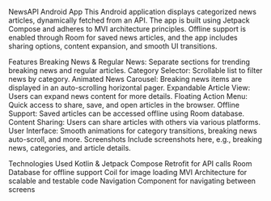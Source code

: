 NewsAPI Android App
This Android application displays categorized news articles, dynamically fetched from an API. The app is built using Jetpack Compose and adheres to MVI architecture principles. Offline support is enabled through Room for saved news articles, and the app includes sharing options, content expansion, and smooth UI transitions.

Features
Breaking News & Regular News: Separate sections for trending breaking news and regular articles.
Category Selector: Scrollable list to filter news by category.
Animated News Carousel: Breaking news items are displayed in an auto-scrolling horizontal pager.
Expandable Article View: Users can expand news content for more details.
Floating Action Menu: Quick access to share, save, and open articles in the browser.
Offline Support: Saved articles can be accessed offline using Room database.
Content Sharing: Users can share articles with others via various platforms.
User Interface: Smooth animations for category transitions, breaking news auto-scroll, and more.
Screenshots
Include screenshots here, e.g., breaking news, categories, and article details.

Technologies Used
Kotlin & Jetpack Compose
Retrofit for API calls
Room Database for offline support
Coil for image loading
MVI Architecture for scalable and testable code
Navigation Component for navigating between screens
